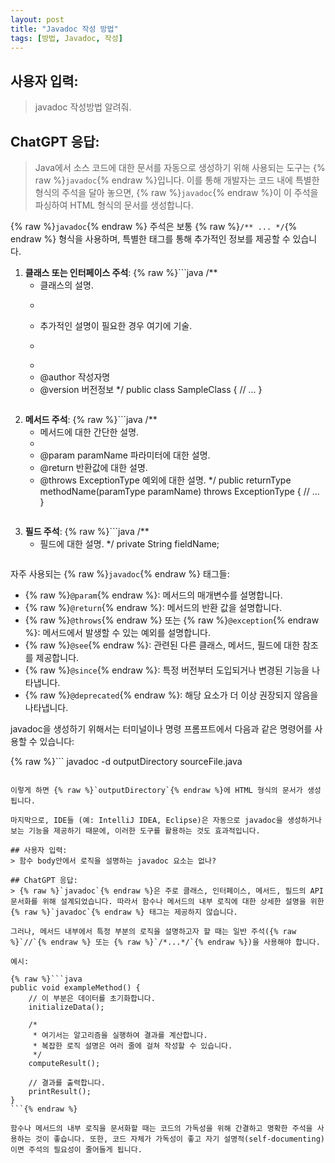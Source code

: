 ```yaml
---
layout: post
title: "Javadoc 작성 방법"
tags: [방법, Javadoc, 작성]
---
```


## 사용자 입력:
> javadoc 작성방법 알려줘.

## ChatGPT 응답:
> Java에서 소스 코드에 대한 문서를 자동으로 생성하기 위해 사용되는 도구는 {% raw %}`javadoc`{% endraw %}입니다. 이를 통해 개발자는 코드 내에 특별한 형식의 주석을 달아 놓으면, {% raw %}`javadoc`{% endraw %}이 이 주석을 파싱하여 HTML 형식의 문서를 생성합니다.

{% raw %}`javadoc`{% endraw %} 주석은 보통 {% raw %}`/** ... */`{% endraw %} 형식을 사용하며, 특별한 태그를 통해 추가적인 정보를 제공할 수 있습니다.

1. **클래스 또는 인터페이스 주석**:
   {% raw %}```java
   /**
    * 클래스의 설명.
    * <p>
    * 추가적인 설명이 필요한 경우 여기에 기술.
    * </p>
    *
    * @author 작성자명
    * @version 버전정보
    */
   public class SampleClass {
       // ...
   }
   ```{% endraw %}

2. **메서드 주석**:
   {% raw %}```java
   /**
    * 메서드에 대한 간단한 설명.
    *
    * @param paramName 파라미터에 대한 설명.
    * @return 반환값에 대한 설명.
    * @throws ExceptionType 예외에 대한 설명.
    */
   public returnType methodName(paramType paramName) throws ExceptionType {
       // ...
   }
   ```{% endraw %}

3. **필드 주석**:
   {% raw %}```java
   /**
    * 필드에 대한 설명.
    */
   private String fieldName;
   ```{% endraw %}

자주 사용되는 {% raw %}`javadoc`{% endraw %} 태그들:

- {% raw %}`@param`{% endraw %}: 메서드의 매개변수를 설명합니다.
- {% raw %}`@return`{% endraw %}: 메서드의 반환 값을 설명합니다.
- {% raw %}`@throws`{% endraw %} 또는 {% raw %}`@exception`{% endraw %}: 메서드에서 발생할 수 있는 예외를 설명합니다.
- {% raw %}`@see`{% endraw %}: 관련된 다른 클래스, 메서드, 필드에 대한 참조를 제공합니다.
- {% raw %}`@since`{% endraw %}: 특정 버전부터 도입되거나 변경된 기능을 나타냅니다.
- {% raw %}`@deprecated`{% endraw %}: 해당 요소가 더 이상 권장되지 않음을 나타냅니다.

javadoc을 생성하기 위해서는 터미널이나 명령 프롬프트에서 다음과 같은 명령어를 사용할 수 있습니다:

{% raw %}```
javadoc -d outputDirectory sourceFile.java
```{% endraw %}

이렇게 하면 {% raw %}`outputDirectory`{% endraw %}에 HTML 형식의 문서가 생성됩니다.

마지막으로, IDE들 (예: IntelliJ IDEA, Eclipse)은 자동으로 javadoc을 생성하거나 보는 기능을 제공하기 때문에, 이러한 도구를 활용하는 것도 효과적입니다.

## 사용자 입력:
> 함수 body안에서 로직을 설명하는 javadoc 요소는 없나?

## ChatGPT 응답:
> {% raw %}`javadoc`{% endraw %}은 주로 클래스, 인터페이스, 메서드, 필드의 API 문서화를 위해 설계되었습니다. 따라서 함수나 메서드의 내부 로직에 대한 상세한 설명을 위한 {% raw %}`javadoc`{% endraw %} 태그는 제공하지 않습니다.

그러나, 메서드 내부에서 특정 부분의 로직을 설명하고자 할 때는 일반 주석({% raw %}`//`{% endraw %} 또는 {% raw %}`/*...*/`{% endraw %})을 사용해야 합니다.

예시:

{% raw %}```java
public void exampleMethod() {
    // 이 부분은 데이터를 초기화합니다.
    initializeData();

    /* 
     * 여기서는 알고리즘을 실행하여 결과를 계산합니다.
     * 복잡한 로직 설명은 여러 줄에 걸쳐 작성할 수 있습니다.
     */
    computeResult();

    // 결과를 출력합니다.
    printResult();
}
```{% endraw %}

함수나 메서드의 내부 로직을 문서화할 때는 코드의 가독성을 위해 간결하고 명확한 주석을 사용하는 것이 좋습니다. 또한, 코드 자체가 가독성이 좋고 자기 설명적(self-documenting)이면 주석의 필요성이 줄어들게 됩니다.

